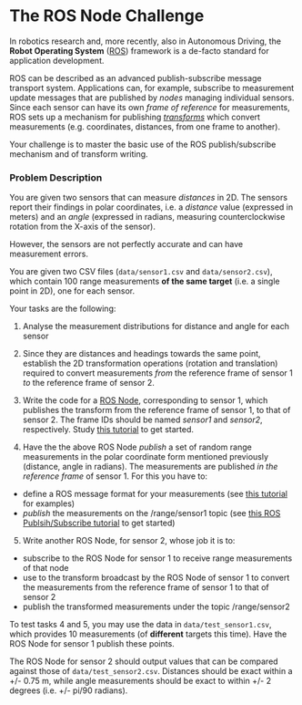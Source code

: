 The ROS Node Challenge
======================

In robotics research and, more recently, also in Autonomous Driving, the
**Robot Operating System** ([ROS](http://wiki.ros.org/)) framework is a
de-facto standard for application development.

ROS can be described as an advanced publish-subscribe message transport system.
Applications can, for example, subscribe to measurement update messages that are published
by _nodes_ managing individual sensors.
Since each sensor can have its own _frame of reference_ for measurements, ROS sets up a
mechanism for publishing _[transforms](http://wiki.ros.org/tf)_ which convert measurements
(e.g. coordinates, distances, from one frame to another).

Your challenge is to master the basic use of the ROS publish/subscribe mechanism and of
transform writing.

### Problem Description

You are given two sensors that can measure _distances_ in 2D. The sensors report their findings in
polar coordinates, i.e. a _distance_ value (expressed in meters) and an _angle_ (expressed in radians,
measuring counterclockwise rotation from the X-axis of the sensor).

However, the sensors are not perfectly accurate and can have measurement errors.

You are given two CSV files (`data/sensor1.csv` and `data/sensor2.csv`), which contain 100 range measurements **of the same target**
(i.e. a single point in 2D), one for each sensor.

Your tasks are the following:

  1. Analyse the measurement distributions for distance and angle for each sensor
  2. Since they are distances and headings towards the same point, establish the 2D transformation
    operations (rotation and translation) required to convert measurements _from_ the reference
    frame of sensor 1 _to_ the reference frame of sensor 2.
  3. Write the code for a [ROS Node](http://wiki.ros.org/ROS/Tutorials/UnderstandingNodes),
  corresponding to sensor 1, which publishes the transform from the reference frame of sensor 1, to that of sensor 2.
  The frame IDs should be named _sensor1_ and _sensor2_, respectively. Study
  [this tutorial](http://wiki.ros.org/tf/Tutorials/Writing%20a%20tf%20broadcaster%20%28Python%29) to get started.

  4. Have the the above ROS Node _publish_ a set of random range measurements in the polar coordinate
  form mentioned previously (distance, angle in radians).
  The measurements are published _in the reference frame_ of sensor 1. For this you have to:

   - define a ROS message format for your measurements (see [this tutorial](http://wiki.ros.org/ROS/Tutorials/CreatingMsgAndSrv) for examples)
   - _publish_ the measurements on the /range/sensor1 topic (see [this ROS Publsih/Subscribe tutorial](http://wiki.ros.org/ROS/Tutorials/WritingPublisherSubscriber%28python%29)
     to get started)

  5. Write another ROS Node, for sensor 2, whose job it is to:

   - subscribe to the ROS Node for sensor 1 to receive range measurements of that node
   - use to the transform broadcast by the ROS Node of sensor 1 to convert the measurements from the
    reference frame of sensor 1 to that of sensor 2
   - publish the transformed measurements under the topic /range/sensor2

To test tasks 4 and 5, you may use the data in `data/test_sensor1.csv`,
which provides 10 measurements (of **different** targets this time). Have the ROS Node for sensor 1 publish
these points.

The ROS Node for sensor 2 should output values that can be compared against those of `data/test_sensor2.csv`.
Distances should be exact within a +/- 0.75 m, while angle measurements
should be exact to within +/- 2 degrees (i.e. +/- pi/90 radians).
